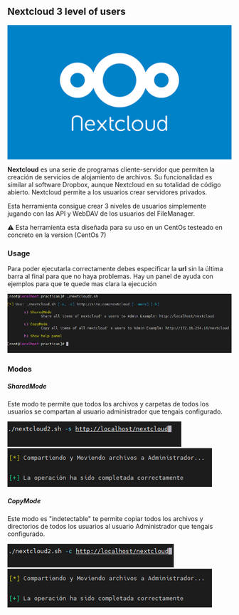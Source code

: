 ## Nextcloud 3 level of users

<div align="center"><img src="images/nextcloud.png" align="center" width="600px"></div>

**Nextcloud** es una serie de programas cliente-servidor que permiten la creación de servicios de alojamiento de archivos. Su funcionalidad es similar al software Dropbox, aunque Nextcloud en su totalidad de código abierto. Nextcloud permite a los usuarios crear servidores privados.

Esta herramienta consigue crear 3 niveles de usuarios simplemente jugando con las API y WebDAV de los usuarios del FileManager.

:warning: Esta herramienta esta diseñada para su uso en un CentOs testeado en concreto en la version (CentOs 7)

### Usage
Para poder ejecutarla correctamente debes especificar la **url** sin la última barra al final para que no haya problemas. Hay un panel de ayuda con ejemplos para que te quede mas clara la ejecución

<img src="images/menu.png">

### Modos

##### SharedMode

Este modo te permite que todos los archivos y carpetas de todos los usuarios se compartan al usuario administrador que tengais configurado.

<img src="images/sharedmode.png">

<img src="images/final_shared.png">

##### CopyMode

Este modo es "indetectable" te permite copiar todos los archivos y directorios de todos los usuarios al usuario Administrador que tengais configurado.

<img src="images/copymode.png">

<img src="images/final_shared.png">
